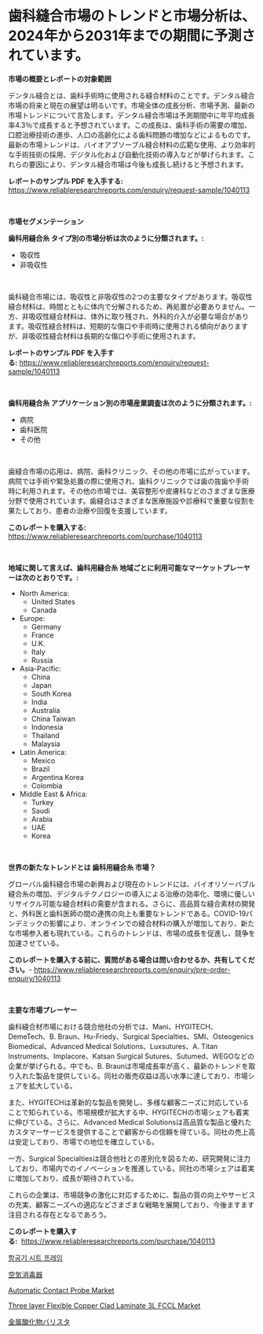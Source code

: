 <p><h1>歯科縫合市場のトレンドと市場分析は、2024年から2031年までの期間に予測されています。</h1></p><p><strong>市場の概要とレポートの対象範囲</strong></p>
<p><p>デンタル縫合とは、歯科手術時に使用される縫合材料のことです。デンタル縫合市場の将来と現在の展望は明るいです。市場全体の成長分析、市場予測、最新の市場トレンドについて言及します。デンタル縫合市場は予測期間中に年平均成長率4.3％で成長すると予想されています。この成長は、歯科手術の需要の増加、口腔治療技術の進歩、人口の高齢化による歯科問題の増加などによるものです。最新の市場トレンドは、バイオアブソーブル縫合材料の広範な使用、より効率的な手術技術の採用、デジタル化および自動化技術の導入などが挙げられます。これらの要因により、デンタル縫合市場は今後も成長し続けると予想されます。</p></p>
<p><strong>レポートのサンプル PDF を入手する:</strong> <a href="https://www.reliableresearchreports.com/enquiry/request-sample/1040113">https://www.reliableresearchreports.com/enquiry/request-sample/1040113</a></p>
<p>&nbsp;</p>
<p><strong>市場セグメンテーション</strong></p>
<p><strong>歯科用縫合糸 タイプ別の市場分析は次のように分類されます。:</strong></p>
<p><ul><li>吸収性</li><li>非吸収性</li></ul></p>
<p>&nbsp;</p>
<p><p>歯科縫合市場には、吸収性と非吸収性の2つの主要なタイプがあります。吸収性縫合材料は、時間とともに体内で分解されるため、再処置が必要ありません。一方、非吸収性縫合材料は、体外に取り残され、外科的介入が必要な場合があります。吸収性縫合材料は、短期的な傷口や手術時に使用される傾向がありますが、非吸収性縫合材料は長期的な傷口や手術に使用されます。</p></p>
<p><strong>レポートのサンプル PDF を入手する:</strong>&nbsp;<a href="https://www.reliableresearchreports.com/enquiry/request-sample/1040113">https://www.reliableresearchreports.com/enquiry/request-sample/1040113</a></p>
<p>&nbsp;</p>
<p><strong> 歯科用縫合糸 アプリケーション別の市場産業調査は次のように分類されます。:</strong></p>
<p><ul><li>病院</li><li>歯科医院</li><li>その他</li></ul></p>
<p>&nbsp;</p>
<p><p>歯縫合市場の応用は、病院、歯科クリニック、その他の市場に広がっています。病院では手術や緊急処置の際に使用され、歯科クリニックでは歯の抜歯や手術時に利用されます。その他の市場では、美容整形や皮膚科などのさまざまな医療分野で使用されています。歯縫合はさまざまな医療施設や診療科で重要な役割を果たしており、患者の治療や回復を支援しています。</p></p>
<p><strong>このレポートを購入する:</strong>&nbsp; <a href="https://www.reliableresearchreports.com/purchase/1040113">https://www.reliableresearchreports.com/purchase/1040113</a></p>
<p>&nbsp;</p>
<p><strong>地域に関して言えば、歯科用縫合糸 地域ごとに利用可能なマーケットプレーヤーは次のとおりです。:</strong></p>
<p><ul>
    <li>
        North America:
        <ul>
            <li>United States</li>
            <li>Canada</li>
        </ul>
    </li>
    <li>
        Europe:
        <ul>
            <li>Germany</li>
            <li>France</li>
            <li>U.K.</li>
            <li>Italy</li>
            <li>Russia</li>
        </ul>
    </li>
    <li>
        Asia-Pacific:
        <ul>
            <li>China</li>
            <li>Japan</li>
            <li>South Korea</li>
            <li>India</li>
            <li>Australia</li>
            <li>China Taiwan</li>
            <li>Indonesia</li>
            <li>Thailand</li>
            <li>Malaysia</li>
        </ul>
    </li>
    <li>
        Latin America:
        <ul>
            <li>Mexico</li>
            <li>Brazil</li>
            <li>Argentina Korea</li>
            <li>Colombia</li>
        </ul>
    </li>
    <li>
        Middle East & Africa:
        <ul>
            <li>Turkey</li>
            <li>Saudi</li>
            <li>Arabia</li>
            <li>UAE</li>
            <li>Korea</li>
        </ul>
    </li>
    </ul></p>
<p>&nbsp;</p>
<p><strong>世界の新たなトレンドとは 歯科用縫合糸 市場？</strong></p>
<p><p>グローバル歯科縫合市場の新興および現在のトレンドには、バイオリソーバブル縫合糸の増加、デジタルテクノロジーの導入による治療の効率化、環境に優しいリサイクル可能な縫合材料の需要が含まれる。さらに、高品質な縫合素材の開発と、外科医と歯科医師の間の連携の向上も重要なトレンドである。COVID-19パンデミックの影響により、オンラインでの縫合材料の購入が増加しており、新たな市場参入者も現れている。これらのトレンドは、市場の成長を促進し、競争を加速させている。</p></p>
<p><strong>このレポートを購入する前に、質問がある場合は問い合わせるか、共有してください。</strong>- <a href="https://www.reliableresearchreports.com/enquiry/pre-order-enquiry/1040113">https://www.reliableresearchreports.com/enquiry/pre-order-enquiry/1040113</a></p>
<p>&nbsp;</p>
<p><strong>主要な市場プレーヤー</strong></p>
<p><p>歯科縫合材市場における競合他社の分析では、Mani、HYGITECH、DemeTech、B. Braun、Hu-Friedy、Surgical Specialties、SMI、Osteogenics Biomedical、Advanced Medical Solutions、Luxsutures、A. Titan Instruments、Implacore、Katsan Surgical Sutures、Sutumed、WEGOなどの企業が挙げられる。中でも、B. Braunは市場成長率が高く、最新のトレンドを取り入れた製品を提供している。同社の販売収益は高い水準に達しており、市場シェアを拡大している。</p><p>また、HYGITECHは革新的な製品を開発し、多様な顧客ニーズに対応していることで知られている。市場規模が拡大する中、HYGITECHの市場シェアも着実に伸びている。さらに、Advanced Medical Solutionsは高品質な製品と優れたカスタマーサービスを提供することで顧客からの信頼を得ている。同社の売上高は安定しており、市場での地位を確立している。</p><p>一方、Surgical Specialtiesは競合他社との差別化を図るため、研究開発に注力しており、市場内でのイノベーションを推進している。同社の市場シェアは着実に増加しており、成長が期待されている。</p><p>これらの企業は、市場競争の激化に対応するために、製品の質の向上やサービスの充実、顧客ニーズへの適応などさまざまな戦略を展開しており、今後ますます注目される存在となるであろう。</p></p>
<p><strong>このレポートを購入する:</strong>&nbsp;&nbsp;<a href="https://www.reliableresearchreports.com/purchase/1040113">https://www.reliableresearchreports.com/purchase/1040113</a></p>
<p><p><a href="https://medium.com/@rowedrowe/%ED%95%AD%EA%B3%B5%EA%B8%B0-%EC%A2%8C%EC%84%9D-%ED%94%84%EB%A0%88%EC%9E%84-%EC%8B%9C%EC%9E%A5-%EA%B7%9C%EB%AA%A8-%EC%97%B0%ED%8F%89%EA%B7%A0-%EC%84%B1%EC%9E%A5%EB%A5%A0-2024-2030%EB%85%84-%ED%8A%B8%EB%A0%8C%EB%93%9C-e97cc9e38f2b">항공기 시트 프레임</a></p><p><a href="https://medium.com/@idellamante2023/%E7%A9%BA%E6%B0%97%E9%99%A4%E8%8F%8C%E5%99%A8%E5%B8%82%E5%A0%B4-2031%E5%B9%B4%E3%81%BE%E3%81%A7%E3%81%AE%E6%88%90%E5%8A%9F%E3%83%93%E3%82%B8%E3%83%8D%E3%82%B9%E6%88%A6%E7%95%A5%E3%81%AE%E9%8D%B5-9a221a171cb3">空気消毒器</a></p><p><a href="https://github.com/gulaimolin/Market-Research-Report-List-3/blob/main/automatic-contact-probe-market.md">Automatic Contact Probe Market</a></p><p><a href="https://github.com/mauripalmi/Market-Research-Report-List-2/blob/main/three-layer-flexible-copper-clad-laminate-3l-fccl-market.md">Three layer Flexible Copper Clad Laminate 3L FCCL Market</a></p><p><a href="https://github.com/DonaldShaw1965/Market-Research-Report-List-1/blob/main/633064415833.md">金属酸化物バリスタ</a></p></p>